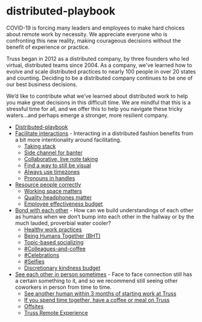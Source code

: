 # distributed-playbook
COVID-19 is forcing many leaders and employees to make hard choices about remote work by necessity. We appreciate everyone who is confronting this new reality, making courageous decisions without the benefit of experience or practice. 

Truss began in 2012 as a distributed company, by three founders who led virtual, distributed teams since 2004. As a company, we've learned how to evolve and scale distributed practices to nearly 100 people in over 20 states and counting. Deciding to be a distributed company continues to be one of our best business decisions.

We’d like to contribute what we’ve learned about distributed work to help you make great decisions in this difficult time. We are mindful that this is a stressful time for all, and we offer this to help you navigate these tricky waters...and perhaps emerge a stronger, more resilient company.
<!-- toc -->

* [Distributed-playbook](#distributed-playbook)
* [Facilitate interactions](facilitate_interactions.md) - Interacting in a distributed fashion benefits from a bit more intentionality around facilitating.
    * [Taking stack](facilitate_interactions.md#taking-stack)
    * [Side channel for banter](facilitate_interactions.md#side-channel-for-banter)
  * [Collaborative, live note taking](facilitate_interactions.md#collaborative-live-note-taking)
  * [Find a way to still be visual](facilitate_interactions.md#find-a-way-to-still-be-visual)
  * [Always use timezones](facilitate_interactions.md#always-use-timezones)
  * [Pronouns in handles](facilitate_interactions.md#pronouns-in-handles)
* [Resource people correctly](resource_people_correctly.md#resource-people-correctly)
  * [Working space matters](resource_people_correctly.md#working-space-matters)
  * [Quality headphones matter](resource_people_correctly.md#quality-headphones-matter)
  * [Employee effectiveness budget](resource_people_correctly.md#employee-effectiveness-budget)
* [Bond with each other](bond_with_each_other.md#bond-with-each-other) - How can we build understandings of each other as humans when we don’t bump into each other in the hallway or by the much lauded, proverbial water cooler? 
  * [Healthy work practices](bond_with_each_other.md#healthy-work-practices)
  * [Being Humans Together (BHT)](bond_with_each_other.md#being-humans-together-bht)
  * [Topic-based socializing](bond_with_each_other.md#topic-based-socializing)
  * [\#Colleagues-and-coffee](bond_with_each_other.md#%23colleagues-and-coffee)
  * [\#Celebrations](bond_with_each_other.md#%23celebrations)
  * [\#Selfies](bond_with_each_other.md#%23selfies)
  * [Discretionary kindness budget](bond_with_each_other.md#discretionary-kindness-budget)
* [See each other in person sometimes](see_each_other_in_person_sometimes.md#see-each-other-in-person-sometimes) - Face to face connection still has a certain something to it, and so we recommend still seeing other coworkers in person from time to time. 
  * [See another human within 3 months of starting work at Truss](see_each_other_in_person_sometimes.md#see-another-human-within-3-months-of-starting-work-at-truss)
  * [If you spend time together, have a coffee or meal on Truss](see_each_other_in_person_sometimes.md#if-you-spend-time-together-have-a-coffee-or-meal-on-truss)
  * [Offsites](see_each_other_in_person_sometimes.md#offsites)
  * [Truss Remote Experience](see_each_other_in_person_sometimes.md#truss-remote-experience)

<!-- tocstop -->
